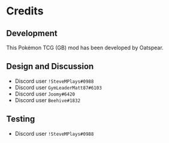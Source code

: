 # Credits

## Development

This Pokémon TCG (GB) mod has been developed by Oatspear.

## Design and Discussion

- Discord user `!SteveMPlays#0988`
- Discord user `GymLeaderMatt87#6103`
- Discord user `Joomy#6420`
- Discord user `Beehive#1832`

## Testing

- Discord user `!SteveMPlays#0988`
